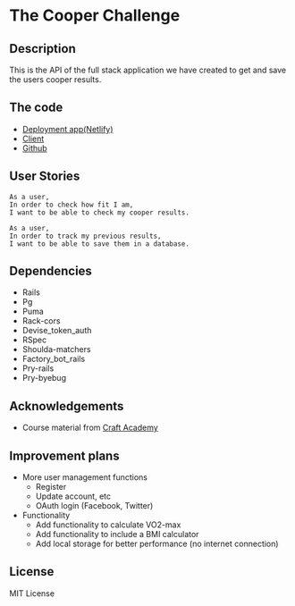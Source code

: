 # The Cooper Challenge

## Description
This is the API of the full stack application we have created to get and save the users cooper results.

## The code
- [Deployment app(Netlify)](https://whssl-cooper-challenge.netlify.app/)
- [Client](https://github.com/salindholm/cooper_challenge)
- [Github](https://github.com/salindholm/cooper_api)

## User Stories
```
As a user,
In order to check how fit I am,
I want to be able to check my cooper results.
```
```
As a user,
In order to track my previous results,
I want to be able to save them in a database.
```

## Dependencies
- Rails
- Pg
- Puma
- Rack-cors
- Devise_token_auth
- RSpec
- Shoulda-matchers
- Factory_bot_rails 
- Pry-rails
- Pry-byebug

## Acknowledgements
- Course material from [Craft Academy](https://www.craftacademy.se/english/)

## Improvement plans
- More user management functions
    - Register
    - Update account, etc
    - OAuth login (Facebook, Twitter)
- Functionality
    - Add functionality to calculate VO2-max
    - Add functionality to include a BMI calculator
    - Add local storage for better performance (no internet connection)

## License
MIT License